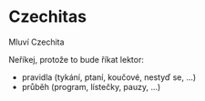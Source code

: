 <!-- .slide: data-state="c-slide-half" -->

# Czechitas

>>>
Mluví Czechita

Neříkej, protože to bude říkat lektor:
- pravidla (tykání, ptaní, koučové, nestyď se, ...)
- průběh (program, lístečky, pauzy, ...)
